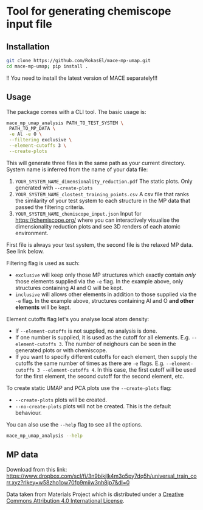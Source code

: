 # Tool for generating chemiscope input file

## Installation

```bash
git clone https://github.com/RokasEl/mace-mp-umap.git
cd mace-mp-umap; pip install .
```

‼️ You need to install the latest version of MACE separately!‼️


## Usage

The package comes with a CLI tool. The basic usage is:

```bash
mace_mp_umap_analysis PATH_TO_TEST_SYSTEM \
 PATH_TO_MP_DATA \
 -e Al -e O \
 --filtering exclusive \
 --element-cutoffs 3 \
 --create-plots
```
This will generate three files in the same path as your current directory. System name is inferred from the name of your data file:
 1. `YOUR_SYSTEM_NAME_dimensionality_reduction.pdf` The static plots. Only generated with `--create-plots`
 2. `YOUR_SYSTEM_NAME_clostest_training_points.csv` A csv file that ranks the similarity of your test system to each structure in the MP data that passed the filtering criteria.
 3. `YOUR_SYSTEM_NAME_chemiscope_input.json` Input for https://chemiscope.org/ where you can interactively visualise the dimensionality reduction plots and see 3D renders of each atomic environment.

First file is always your test system, the second file is the relaxed MP data. See link below.

Filtering flag is used as such:

   - `exclusive` will keep only those MP structures which exactly contain *only* those elements supplied via the `-e` flag. In the example above, only structures containing Al and O will be kept.
   - `inclusive` will allows other elements in addition to those supplied via the `-e` flag. In the example above, structures containing Al and O **and other elements** will be kept.

Element cutoffs flag let's you analyse local atom density:

   - If `--element-cutoffs` is not supplied, no analysis is done.
   - If one number is supplied, it is used as the cutoff for all elements. E.g. `--element-cutoffs 3`. The number of neighours can be seen in the generated plots or with chemiscope.
   - If you want to specify different cutoffs for each element, then supply the cutoffs the same number of times as there are `-e` flags. E.g. `--element-cutoffs 3 --element-cutoffs 4`. In this case, the first cutoff will be used for the first element, the second cutoff for the second element, etc.

To create static UMAP and PCA plots use the `--create-plots` flag:

 - `--create-plots` plots will be created.
 - `--no-create-plots` plots will not be created. This is the default behaviour.

You can also use the `--help` flag to see all the options.

```bash
mace_mp_umap_analysis --help
```

## MP data

Download from this link: https://www.dropbox.com/scl/fi/3n9bikjlk4m3o5py7dq5h/universal_train_corr.xyz?rlkey=w58zho1ow70fp9miiw3nh8jp7&dl=0

Data taken from Materials Project which is distributed under a [Creative Commons Attribution 4.0 International License](https://creativecommons.org/licenses/by/4.0/).
